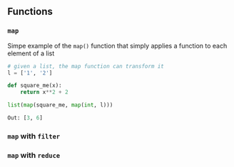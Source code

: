 
## Functions

### `map`
Simpe example of the `map()` function that simply applies a function to each element of a list 

```python
# given a list, the map function can transform it
l = ['1', '2']

def square_me(x):
    return x**2 + 2 

list(map(square_me, map(int, l)))

Out: [3, 6]

```

### `map` with `filter`


### `map` with `reduce`